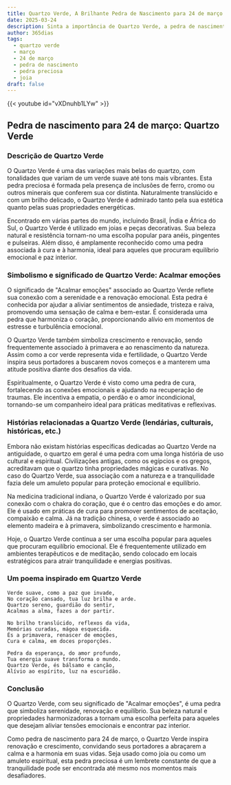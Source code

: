 ```yaml
---
title: Quartzo Verde, A Brilhante Pedra de Nascimento para 24 de março
date: 2025-03-24
description: Sinta a importância de Quartzo Verde, a pedra de nascimento de 24 de março que simboliza Acalmar emoções. Deixe que sua beleza e significado iluminem seu dia.
author: 365dias
tags:
  - quartzo verde
  - março
  - 24 de março
  - pedra de nascimento
  - pedra preciosa
  - joia
draft: false
---
```


{{< youtube id="vXDnuhb1LYw" >}}

## Pedra de nascimento para 24 de março: Quartzo Verde

### Descrição de Quartzo Verde

O Quartzo Verde é uma das variações mais belas do quartzo, com tonalidades que variam de um verde suave até tons mais vibrantes. Esta pedra preciosa é formada pela presença de inclusões de ferro, cromo ou outros minerais que conferem sua cor distinta. Naturalmente translúcido e com um brilho delicado, o Quartzo Verde é admirado tanto pela sua estética quanto pelas suas propriedades energéticas.

Encontrado em várias partes do mundo, incluindo Brasil, Índia e África do Sul, o Quartzo Verde é utilizado em joias e peças decorativas. Sua beleza natural e resistência tornam-no uma escolha popular para anéis, pingentes e pulseiras. Além disso, é amplamente reconhecido como uma pedra associada à cura e à harmonia, ideal para aqueles que procuram equilíbrio emocional e paz interior.

### Simbolismo e significado de Quartzo Verde: Acalmar emoções

O significado de "Acalmar emoções" associado ao Quartzo Verde reflete sua conexão com a serenidade e a renovação emocional. Esta pedra é conhecida por ajudar a aliviar sentimentos de ansiedade, tristeza e raiva, promovendo uma sensação de calma e bem-estar. É considerada uma pedra que harmoniza o coração, proporcionando alívio em momentos de estresse e turbulência emocional.

O Quartzo Verde também simboliza crescimento e renovação, sendo frequentemente associado à primavera e ao renascimento da natureza. Assim como a cor verde representa vida e fertilidade, o Quartzo Verde inspira seus portadores a buscarem novos começos e a manterem uma atitude positiva diante dos desafios da vida.

Espiritualmente, o Quartzo Verde é visto como uma pedra de cura, fortalecendo as conexões emocionais e ajudando na recuperação de traumas. Ele incentiva a empatia, o perdão e o amor incondicional, tornando-se um companheiro ideal para práticas meditativas e reflexivas.

### Histórias relacionadas a Quartzo Verde (lendárias, culturais, históricas, etc.)

Embora não existam histórias específicas dedicadas ao Quartzo Verde na antiguidade, o quartzo em geral é uma pedra com uma longa história de uso cultural e espiritual. Civilizações antigas, como os egípcios e os gregos, acreditavam que o quartzo tinha propriedades mágicas e curativas. No caso do Quartzo Verde, sua associação com a natureza e a tranquilidade fazia dele um amuleto popular para proteção emocional e equilíbrio.

Na medicina tradicional indiana, o Quartzo Verde é valorizado por sua conexão com o chakra do coração, que é o centro das emoções e do amor. Ele é usado em práticas de cura para promover sentimentos de aceitação, compaixão e calma. Já na tradição chinesa, o verde é associado ao elemento madeira e à primavera, simbolizando crescimento e harmonia.

Hoje, o Quartzo Verde continua a ser uma escolha popular para aqueles que procuram equilíbrio emocional. Ele é frequentemente utilizado em ambientes terapêuticos e de meditação, sendo colocado em locais estratégicos para atrair tranquilidade e energias positivas.

### Um poema inspirado em Quartzo Verde

```
Verde suave, como a paz que invade,  
No coração cansado, tua luz brilha e arde.  
Quartzo sereno, guardião do sentir,  
Acalmas a alma, fazes a dor partir.  

No brilho translúcido, reflexos da vida,  
Memórias curadas, mágoa esquecida.  
És a primavera, renascer de emoções,  
Cura e calma, em doces proporções.  

Pedra da esperança, do amor profundo,  
Tua energia suave transforma o mundo.  
Quartzo Verde, és bálsamo e canção,  
Alívio ao espírito, luz na escuridão.  
```

### Conclusão

O Quartzo Verde, com seu significado de "Acalmar emoções", é uma pedra que simboliza serenidade, renovação e equilíbrio. Sua beleza natural e propriedades harmonizadoras a tornam uma escolha perfeita para aqueles que desejam aliviar tensões emocionais e encontrar paz interior.

Como pedra de nascimento para 24 de março, o Quartzo Verde inspira renovação e crescimento, convidando seus portadores a abraçarem a calma e a harmonia em suas vidas. Seja usado como joia ou como um amuleto espiritual, esta pedra preciosa é um lembrete constante de que a tranquilidade pode ser encontrada até mesmo nos momentos mais desafiadores.